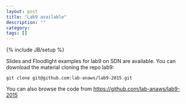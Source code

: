 ```yaml
---
layout: post
title: "Lab9 available"
description: ""
category: 
tags: []
---
```

{% include JB/setup %}

Slides and Floodlight examples for lab9 on SDN are available.
You can download the material cloning the repo lab9:
```
git clone git@github.com:lab-anaws/lab9-2015.git
```
You can also browse the code from  <https://github.com/lab-anaws/lab9-2015>
